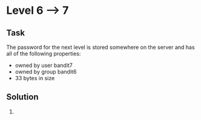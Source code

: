 # Level 6 --> 7

## Task 

The password for the next level is stored somewhere on the server and has all of the following properties:
- owned by user bandit7
- owned by group bandit6
- 33 bytes in size

## Solution

1. 
